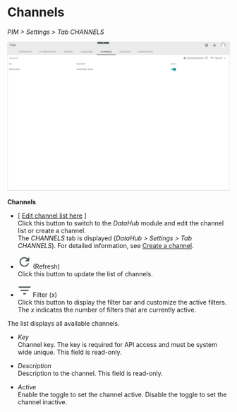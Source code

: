 # Channels

*PIM > Settings > Tab CHANNELS*

![Channels](../../Assets/Screenshots/PIM/Settings/Channels/Channels.png "[Channels]")

**Channels**

- [ <u>Edit channel list here</u> ]    
  Click this button to switch to the *DataHub* module and edit the channel list or create a channel.   
  The *CHANNELS* tab is displayed (*DataHub > Settings > Tab CHANNELS*). For detailed information, see [Create a channel](../../DataHub/Integration/04_ManageChannels.md#create-a-channel).

- ![Refresh](../../Assets/Icons/Refresh01.png "[Refresh]") (Refresh)   
  Click this button to update the list of channels.

- ![Filter](../../Assets/Icons/Filter.png "[Filter]") Filter (x)   
  Click this button to display the filter bar and customize the active filters. The *x* indicates the number of filters that are currently active.

The list displays all available channels.

- *Key*   
  Channel key. The key is required for API access and must be system wide unique. This field is read-only.

- *Description*   
  Description to the channel. This field is read-only.

- *Active*   
  Enable the toggle to set the channel active. Disable the toggle to set the channel inactive.
